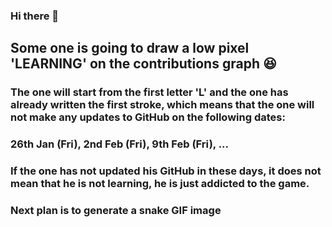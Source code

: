### Hi there 👋
## Some one is going to draw a low pixel 'LEARNING' on the contributions graph 😆
### The one will start from the first letter 'L' and the one has already written the first stroke, which means that the one will not make any updates to GitHub on the following dates: 
### 26th Jan (Fri), 2nd Feb (Fri), 9th Feb (Fri), ...
### If the one has not updated his GitHub in these days, it does not mean that he is not learning, he is just addicted to the game.
### Next plan is to generate a snake GIF image
<!--
**ZsyRock/ZsyRock** is a ✨ _special_ ✨ repository because its `README.md` (this file) appears on your GitHub profile.

Here are some ideas to get you started:

- 🔭 I’m currently working on ...
- 🌱 I’m currently learning ...
- 👯 I’m looking to collaborate on ...
- 🤔 I’m looking for help with ...
- 💬 Ask me about ...
- 📫 How to reach me: ...
- 😄 Pronouns: ...
- ⚡ Fun fact: ...
-->
